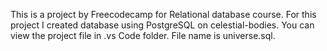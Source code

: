 This is a project by Freecodecamp for Relational database course.
For this project I created database using PostgreSQL on celestial-bodies.
You can view the project file in .vs Code folder.
File name is universe.sql.
